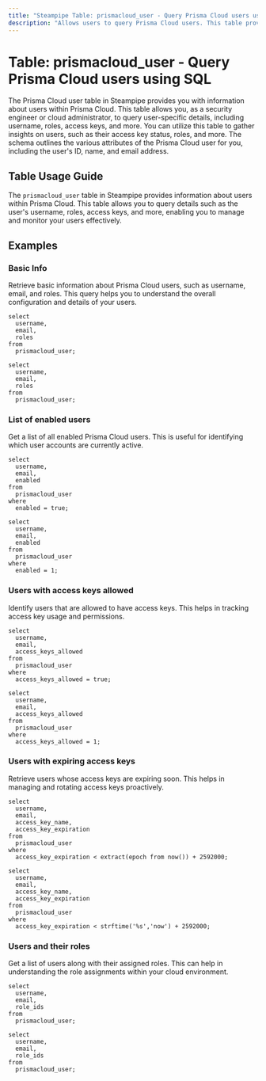 ```yaml
---
title: "Steampipe Table: prismacloud_user - Query Prisma Cloud users using SQL"
description: "Allows users to query Prisma Cloud users. This table provides information about each user, including their username, roles, access keys, and more. It can be used to monitor and manage users within Prisma Cloud."
---
```


# Table: prismacloud_user - Query Prisma Cloud users using SQL

The Prisma Cloud user table in Steampipe provides you with information about users within Prisma Cloud. This table allows you, as a security engineer or cloud administrator, to query user-specific details, including username, roles, access keys, and more. You can utilize this table to gather insights on users, such as their access key status, roles, and more. The schema outlines the various attributes of the Prisma Cloud user for you, including the user's ID, name, and email address.

## Table Usage Guide

The `prismacloud_user` table in Steampipe provides information about users within Prisma Cloud. This table allows you to query details such as the user's username, roles, access keys, and more, enabling you to manage and monitor your users effectively.

## Examples

### Basic Info

Retrieve basic information about Prisma Cloud users, such as username, email, and roles. This query helps you to understand the overall configuration and details of your users.

```sql+postgres
select
  username,
  email,
  roles
from
  prismacloud_user;
```

```sql+sqlite
select
  username,
  email,
  roles
from
  prismacloud_user;
```

### List of enabled users

Get a list of all enabled Prisma Cloud users. This is useful for identifying which user accounts are currently active.

```sql+postgres
select
  username,
  email,
  enabled
from
  prismacloud_user
where
  enabled = true;
```

```sql+sqlite
select
  username,
  email,
  enabled
from
  prismacloud_user
where
  enabled = 1;
```

### Users with access keys allowed

Identify users that are allowed to have access keys. This helps in tracking access key usage and permissions.

```sql+postgres
select
  username,
  email,
  access_keys_allowed
from
  prismacloud_user
where
  access_keys_allowed = true;
```

```sql+sqlite
select
  username,
  email,
  access_keys_allowed
from
  prismacloud_user
where
  access_keys_allowed = 1;
```

### Users with expiring access keys

Retrieve users whose access keys are expiring soon. This helps in managing and rotating access keys proactively.

```sql+postgres
select
  username,
  email,
  access_key_name,
  access_key_expiration
from
  prismacloud_user
where
  access_key_expiration < extract(epoch from now()) + 2592000;
```

```sql+sqlite
select
  username,
  email,
  access_key_name,
  access_key_expiration
from
  prismacloud_user
where
  access_key_expiration < strftime('%s','now') + 2592000;
```

### Users and their roles

Get a list of users along with their assigned roles. This can help in understanding the role assignments within your cloud environment.

```sql+postgres
select
  username,
  email,
  role_ids
from
  prismacloud_user;
```

```sql+sqlite
select
  username,
  email,
  role_ids
from
  prismacloud_user;
```
